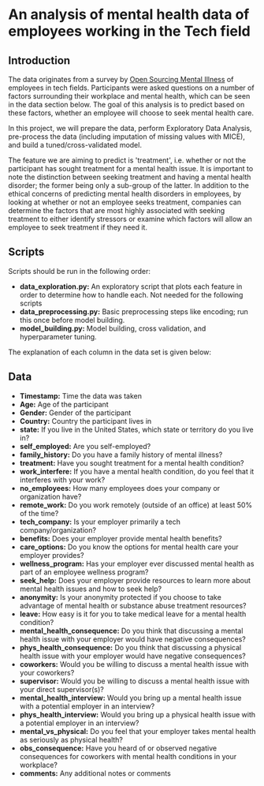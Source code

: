 # An analysis of mental health data of employees working in the Tech field
## Introduction
The data originates from a survey by [Open Sourcing Mental Illness](https://osmihelp.org/) of employees in tech fields. Participants were asked questions on a number of factors surrounding their workplace and mental health, which can be seen in the data section below. The goal of this analysis is to predict based on these factors, whether an employee will choose to seek mental health care. 

In this project, we will prepare the data, perform Exploratory Data Analysis, pre-process the data (including imputation of missing values with MICE), and build a tuned/cross-validated model.

The feature we are aiming to predict is 'treatment', i.e. whether or not the participant has sought treatment for a mental health issue. It is important to note the distinction between seeking treatment and having a mental health disorder; the former being only a sub-group of the latter. In addition to the ethical concerns of predicting mental health disorders in employees, by looking at whether or not an employee seeks treatment, companies can determine the factors that are most highly associated with seeking treatment to either identify stressors or examine which factors will allow an employee to seek treatment if they need it.

## Scripts
Scripts should be run in the following order:
- **data_exploration.py:** An exploratory script that plots each feature in order to determine how to handle each. Not needed for the following scripts
- **data_preprocessing.py:** Basic preprocessing steps like encoding; run this once before model building.
- **model_building.py:** Model building, cross validation, and hyperparameter tuning.

The explanation of each column in the data set is given below:
## Data
- **Timestamp:** Time the data was taken
- **Age:** Age of the participant
- **Gender:** Gender of the participant
- **Country:** Country the participant lives in
- **state:** If you live in the United States, which state or territory do you live in?
- **self_employed:** Are you self-employed?
- **family_history:** Do you have a family history of mental illness?
- **treatment:** Have you sought treatment for a mental health condition?
- **work_interfere:** If you have a mental health condition, do you feel that it interferes with your work?
- **no_employees:** How many employees does your company or organization have?
- **remote_work:** Do you work remotely (outside of an office) at least 50% of the time?
- **tech_company:** Is your employer primarily a tech company/organization?
- **benefits:** Does your employer provide mental health benefits?
- **care_options:** Do you know the options for mental health care your employer provides?
- **wellness_program:** Has your employer ever discussed mental health as part of an employee wellness program?
- **seek_help:** Does your employer provide resources to learn more about mental health issues and how to seek help?
- **anonymity:** Is your anonymity protected if you choose to take advantage of mental health or substance abuse treatment resources?
- **leave:** How easy is it for you to take medical leave for a mental health condition?
- **mental_health_consequence:** Do you think that discussing a mental health issue with your employer would have negative consequences?
- **phys_health_consequence:** Do you think that discussing a physical health issue with your employer would have negative consequences?
- **coworkers:** Would you be willing to discuss a mental health issue with your coworkers?
- **supervisor:** Would you be willing to discuss a mental health issue with your direct supervisor(s)?
- **mental_health_interview:** Would you bring up a mental health issue with a potential employer in an interview?
- **phys_health_interview:** Would you bring up a physical health issue with a potential employer in an interview?
- **mental_vs_physical:** Do you feel that your employer takes mental health as seriously as physical health?
- **obs_consequence:** Have you heard of or observed negative consequences for coworkers with mental health conditions in your workplace?
- **comments:** Any additional notes or comments
